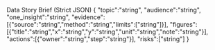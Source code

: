 Data Story Brief (Strict JSON)
{
  "topic":"string",
  "audience":"string",
  "one_insight":"string",
  "evidence":[{"source":"string","method":"string","limits":["string"]}],
  "figures":[{"title":"string","x":"string","y":"string","unit":"string","note":"string"}],
  "actions":[{"owner":"string","step":"string"}],
  "risks":["string"]
}
